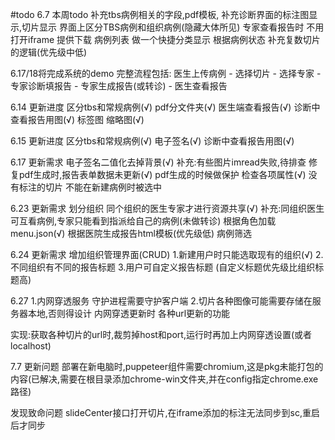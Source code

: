 <!--
 * @Author: cwx
 * @Description: 
 * @Date: 2022-06-07 17:58:39
 * @LastEditTime: 2022-07-08 16:56:09
 * @FilePath: \ReportSystem_Demo\document\todolist.md
-->

#todo
6.7 本周todo
补充tbs病例相关的字段,pdf模板,
补充诊断界面的标注图显示,切片显示
界面上区分TBS病例和组织病例(隐藏大体所见)
专家查看报告时 不用打开iframe 提供下载
病例列表 做一个快捷分类显示 根据病例状态
补充复数切片的逻辑(优先级中低)

6.17/18将完成系统的demo
完整流程包括:
医生上传病例 - 选择切片 - 选择专家 - 专家诊断填报告 - 专家生成报告(或转诊) - 医生查看报告 

6.14 更新进度
区分tbs和常规病例(√)
pdf分文件夹(√)
医生端查看报告(√)
诊断中查看报告用图(√)
标签图 缩略图(√)

6.15 更新进度
区分tbs和常规病例(√)
电子签名(√)
诊断中查看报告用图(√)

6.17 更新需求
电子签名二值化去掉背景(√)  补充:有些图片imread失败,待排查
修复pdf生成时,报告表单数据未更新(√)
pdf生成的时候做保护 检查各项属性(√)
没有标注的切片 不能在新建病例时被选中

6.23 更新需求
划分组织 同个组织的医生专家才进行资源共享(√) 补充:同组织医生可互看病例,专家只能看到指派给自己的病例(未做转诊)
根据角色加载menu.json(√)
根据医院生成报告html模板(优先级低)
病例筛选

6.24 更新需求
增加组织管理界面(CRUD)
1.新建用户时只能选取现有的组织(√)
2.不同组织有不同的报告标题
3.用户可自定义报告标题 (自定义标题优先级比组织标题高)

6.27 
1.内网穿透服务 守护进程需要守护客户端
2.切片各种图像可能需要存储在服务器本地,否则得设计 内网穿透更新时 各种url更新的功能

实现:获取各种切片的url时,裁剪掉host和port,运行时再加上内网穿透设置(或者localhost)

7.7 更新问题
部署在新电脑时,puppeteer组件需要chromium,这是pkg未能打包的内容(已解决,需要在根目录添加chrome-win文件夹,并在config指定chrome.exe路径)

发现致命问题 slideCenter接口打开切片,在iframe添加的标注无法同步到sc,重启后才同步